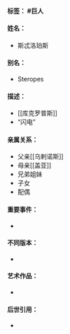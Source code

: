 #### 标签： #巨人
#### 姓名：
- 斯忒洛珀斯
#### 别名：
- Steropes
#### 描述：
- [[库克罗普斯]]
- “闪电”
#### 亲属关系：
- 父亲[[乌剌诺斯]]
- 母亲[[盖亚]]
- 兄弟姐妹
- 子女
- 配偶
#### 重要事件：
- 
#### 不同版本：
- 
#### 艺术作品：
- 
#### 后世引用：
- 